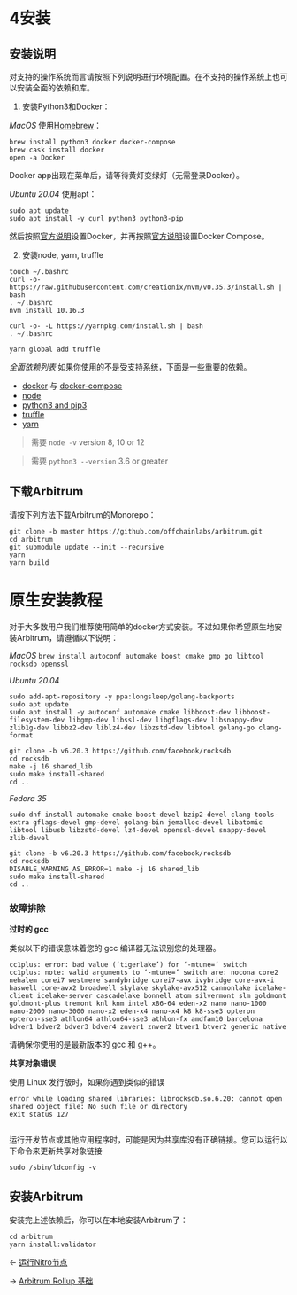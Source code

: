 # 4安装


## 安装说明
对支持的操作系统而言请按照下列说明进行环境配置。在不支持的操作系统上也可以安装全面的依赖和库。

1. 安装Python3和Docker：

*MacOS*
使用[Homebrew](https://brew.sh/)：

```
brew install python3 docker docker-compose
brew cask install docker
open -a Docker
```

Docker app出现在菜单后，请等待黄灯变绿灯（无需登录Docker）。

*Ubuntu 20.04* 
使用apt：
```
sudo apt update
sudo apt install -y curl python3 python3-pip
```

然后按照[官方说明](https://docs.docker.com/engine/install/ubuntu/)设置Docker，并再按照[官方说明](https://docs.docker.com/compose/install/)设置Docker Compose。

2. 安装node, yarn, truffle
```
touch ~/.bashrc
curl -o- https://raw.githubusercontent.com/creationix/nvm/v0.35.3/install.sh | bash
. ~/.bashrc
nvm install 10.16.3

curl -o- -L https://yarnpkg.com/install.sh | bash
. ~/.bashrc

yarn global add truffle
```


*全面依赖列表*
如果你使用的不是受支持系统，下面是一些重要的依赖。
*  [docker](https://github.com/docker/docker-ce/releases)  与  [docker-compose](https://github.com/docker/compose/releases) 
*  [node](https://nodejs.org/en/) 
*  [python3 and pip3](https://www.python.org/downloads/) 
*  [truffle](https://truffleframework.com/docs/truffle/getting-started/installation) 
*  [yarn](https://yarnpkg.com/en/) 

> 需要 `node -v` version 8, 10 or 12  

> 需要 `python3 --version` 3.6 or greater  

## 下载Arbitrum
请按下列方法下载Arbitrum的Monorepo：
```
git clone -b master https://github.com/offchainlabs/arbitrum.git
cd arbitrum
git submodule update --init --recursive
yarn
yarn build
```

# 原生安装教程
对于大多数用户我们推荐使用简单的docker方式安装。不过如果你希望原生地安装Arbitrum，请遵循以下说明：

*MacOS*
`brew install autoconf automake boost cmake gmp go libtool rocksdb openssl`

*Ubuntu 20.04*
```
sudo add-apt-repository -y ppa:longsleep/golang-backports
sudo apt update
sudo apt install -y autoconf automake cmake libboost-dev libboost-filesystem-dev libgmp-dev libssl-dev libgflags-dev libsnappy-dev zlib1g-dev libbz2-dev liblz4-dev libzstd-dev libtool golang-go clang-format

git clone -b v6.20.3 https://github.com/facebook/rocksdb
cd rocksdb
make -j 16 shared_lib
sudo make install-shared
cd ..
```

*Fedora 35*

```
sudo dnf install automake cmake boost-devel bzip2-devel clang-tools-extra gflags-devel gmp-devel golang-bin jemalloc-devel libatomic libtool libusb libzstd-devel lz4-devel openssl-devel snappy-devel zlib-devel

git clone -b v6.20.3 https://github.com/facebook/rocksdb
cd rocksdb
DISABLE_WARNING_AS_ERROR=1 make -j 16 shared_lib
sudo make install-shared
cd ..

```

### 故障排除

**过时的 gcc** 

类似以下的错误意味着您的 gcc 编译器无法识别您的处理器。

```
cc1plus: error: bad value (‘tigerlake’) for ‘-mtune=’ switch
cc1plus: note: valid arguments to ‘-mtune=’ switch are: nocona core2 nehalem corei7 westmere sandybridge corei7-avx ivybridge core-avx-i haswell core-avx2 broadwell skylake skylake-avx512 cannonlake icelake-client icelake-server cascadelake bonnell atom silvermont slm goldmont goldmont-plus tremont knl knm intel x86-64 eden-x2 nano nano-1000 nano-2000 nano-3000 nano-x2 eden-x4 nano-x4 k8 k8-sse3 opteron opteron-sse3 athlon64 athlon64-sse3 athlon-fx amdfam10 barcelona bdver1 bdver2 bdver3 bdver4 znver1 znver2 btver1 btver2 generic native

```
请确保你使用的是最新版本的 gcc 和 g++。

**共享对象错误**

使用 Linux 发行版时，如果你遇到类似的错误

```
error while loading shared libraries: librocksdb.so.6.20: cannot open shared object file: No such file or directory
exit status 127
 
```
运行开发节点或其他应用程序时，可能是因为共享库没有正确链接。您可以运行以下命令来更新共享对象链接

``` 
sudo /sbin/ldconfig -v
```


## 安装Arbitrum
安装完上述依赖后，你可以在本地安装Arbitrum了：
```
cd arbitrum
yarn install:validator
```


 ← [运行Nitro节点](./运行Nitro节点)
 
 → [Arbitrum Rollup 基础](./ArbitrumRollup基础.md)

